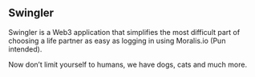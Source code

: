 ## Swingler

Swingler is a Web3 application that simplifies the most difficult part of choosing a life partner as easy as logging in using Moralis.io (Pun intended).

Now don’t limit yourself to humans, we have dogs, cats and much more.
